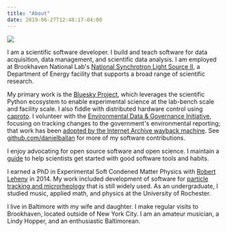 ```yaml
---
title: "About"
date: 2019-06-27T12:48:17-04:00
---
```


<div class="pull-right"><img src="/static/images/dan-allan.png" /></div>

I am a scientific software developer. I build and teach software for data
acquisition, data management, and scientific data analysis. I am employed at
Brookhaven National Lab's
[National Synchrotron Light Source II](https://www.bnl.gov/ps/), a Department of
Energy facility that supports a broad range of scientific research.

My primary work is the [Bluesky Project](http://blueskyproject.io), which
leverages the scientific Python ecosystem to enable experimental science at the
lab-bench scale and facility scale. I also fiddle with distributed hardware
control using [caproto](https://caproto.github.io/caproto). I volunteer with the
[Environmental Data & Governance Initiative](https://envirodatagov.org/),
focusing on tracking changes to the government's environmental reporting; that
work has been
[adopted by the Internet Archive wayback machine](https://twitter.com/Mr0grog/status/1144293816729423872).
See [github.com/danielballan](https://github.com/danielballan/) for more of my
software contributions.

I enjoy advocating for open source software and open science. I maintain a
[guide](https://nsls-ii.github.io/scientific-python-cookiecutter/) to help
scientists get started with good software tools and habits.

I earned a PhD in Experimental Soft Condened Matter Physics with
[Robert Leheny](https://physics-astronomy.jhu.edu/directory/robert-leheny/) in
2014. My work included development of software for
[particle tracking and microrheology](https://soft-matter.github.io/trackpy/v0.4.1/)
that is still widely used. As an undergraduate, I studied music, applied math,
and physics at the University of Rochester.

I live in Baltimore with my wife and daughter. I make regular visits to
Brookhaven, located outside of New York City. I am an amateur musician, a Lindy
Hopper, and an enthusiastic Baltimorean.

